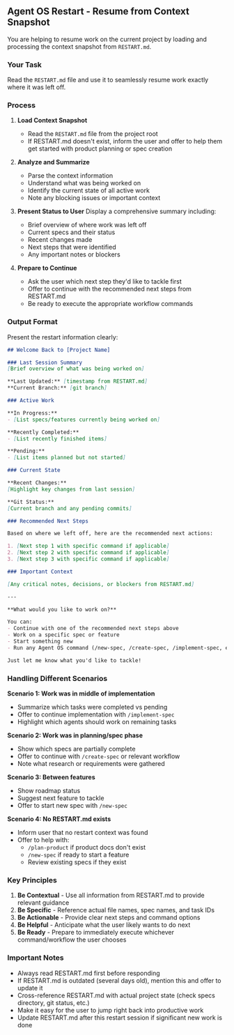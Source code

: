 ## Agent OS Restart - Resume from Context Snapshot

You are helping to resume work on the current project by loading and processing the context snapshot from `RESTART.md`.

### Your Task

Read the `RESTART.md` file and use it to seamlessly resume work exactly where it was left off.

### Process

1. **Load Context Snapshot**
   - Read the `RESTART.md` file from the project root
   - If RESTART.md doesn't exist, inform the user and offer to help them get started with product planning or spec creation

2. **Analyze and Summarize**
   - Parse the context information
   - Understand what was being worked on
   - Identify the current state of all active work
   - Note any blocking issues or important context

3. **Present Status to User**
   Display a comprehensive summary including:
   - Brief overview of where work was left off
   - Current specs and their status
   - Recent changes made
   - Next steps that were identified
   - Any important notes or blockers

4. **Prepare to Continue**
   - Ask the user which next step they'd like to tackle first
   - Offer to continue with the recommended next steps from RESTART.md
   - Be ready to execute the appropriate workflow commands

### Output Format

Present the restart information clearly:

```markdown
## Welcome Back to [Project Name]

### Last Session Summary
[Brief overview of what was being worked on]

**Last Updated:** [timestamp from RESTART.md]
**Current Branch:** [git branch]

### Active Work

**In Progress:**
- [List specs/features currently being worked on]

**Recently Completed:**
- [List recently finished items]

**Pending:**
- [List items planned but not started]

### Current State

**Recent Changes:**
[Highlight key changes from last session]

**Git Status:**
[Current branch and any pending commits]

### Recommended Next Steps

Based on where we left off, here are the recommended next actions:

1. [Next step 1 with specific command if applicable]
2. [Next step 2 with specific command if applicable]
3. [Next step 3 with specific command if applicable]

### Important Context

[Any critical notes, decisions, or blockers from RESTART.md]

---

**What would you like to work on?**

You can:
- Continue with one of the recommended next steps above
- Work on a specific spec or feature
- Start something new
- Run any Agent OS command (/new-spec, /create-spec, /implement-spec, etc.)

Just let me know what you'd like to tackle!
```

### Handling Different Scenarios

**Scenario 1: Work was in middle of implementation**
- Summarize which tasks were completed vs pending
- Offer to continue implementation with `/implement-spec`
- Highlight which agents should work on remaining tasks

**Scenario 2: Work was in planning/spec phase**
- Show which specs are partially complete
- Offer to continue with `/create-spec` or relevant workflow
- Note what research or requirements were gathered

**Scenario 3: Between features**
- Show roadmap status
- Suggest next feature to tackle
- Offer to start new spec with `/new-spec`

**Scenario 4: No RESTART.md exists**
- Inform user that no restart context was found
- Offer to help with:
  - `/plan-product` if product docs don't exist
  - `/new-spec` if ready to start a feature
  - Review existing specs if they exist

### Key Principles

1. **Be Contextual** - Use all information from RESTART.md to provide relevant guidance
2. **Be Specific** - Reference actual file names, spec names, and task IDs
3. **Be Actionable** - Provide clear next steps and command options
4. **Be Helpful** - Anticipate what the user likely wants to do next
5. **Be Ready** - Prepare to immediately execute whichever command/workflow the user chooses

### Important Notes

- Always read RESTART.md first before responding
- If RESTART.md is outdated (several days old), mention this and offer to update it
- Cross-reference RESTART.md with actual project state (check specs directory, git status, etc.)
- Make it easy for the user to jump right back into productive work
- Update RESTART.md after this restart session if significant new work is done
